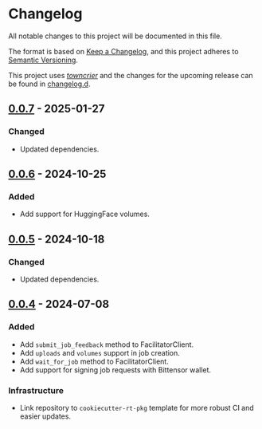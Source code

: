 # Changelog
All notable changes to this project will be documented in this file.

The format is based on [Keep a Changelog](https://keepachangelog.com/en/1.0.0/),
and this project adheres to [Semantic Versioning](https://semver.org/spec/v2.0.0.html).

This project uses [*towncrier*](https://towncrier.readthedocs.io/) and the changes for the
upcoming release can be found in [changelog.d](changelog.d).

<!-- towncrier release notes start -->

## [0.0.7](https://github.com/backend-developers-ltd/compute-horde-facilitator-sdk/releases/tag/v0.0.7) - 2025-01-27


### Changed

- Updated dependencies.


## [0.0.6](https://github.com/backend-developers-ltd/compute-horde-facilitator-sdk/releases/tag/v0.0.6) - 2024-10-25


### Added

- Add support for HuggingFace volumes.


## [0.0.5](https://github.com/backend-developers-ltd/compute-horde-facilitator-sdk/releases/tag/v0.0.5) - 2024-10-18


### Changed

- Updated dependencies.

## [0.0.4](https://github.com/backend-developers-ltd/compute-horde-facilitator-sdk/releases/tag/v0.0.4) - 2024-07-08


### Added

- Add `submit_job_feedback` method to FacilitatorClient.
- Add `uploads` and `volumes` support in job creation.
- Add `wait_for_job` method to FacilitatorClient.
- Add support for signing job requests with Bittensor wallet.

### Infrastructure

- Link repository to `cookiecutter-rt-pkg` template for more robust CI and easier updates.
